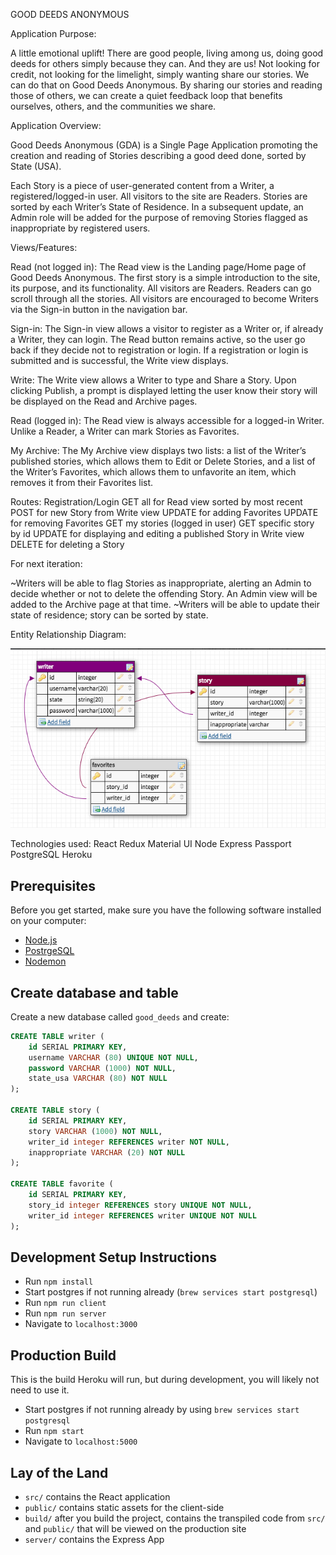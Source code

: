GOOD DEEDS ANONYMOUS

Application Purpose:

A little emotional uplift! There are good people, living among us, doing good deeds for others simply because they can. And they are us! Not looking for credit, not looking for the limelight,  simply wanting share our stories. We can do that on Good Deeds Anonymous. By sharing our stories and reading those of others, we can create a quiet feedback loop that benefits ourselves, others, and the communities we share.

Application Overview:

Good Deeds Anonymous (GDA) is a Single Page Application promoting the creation and reading of Stories describing a good deed done, sorted by State (USA).

Each Story is a piece of user-generated content from a Writer, a registered/logged-in user. All visitors to the site are Readers. Stories are sorted by each Writer’s State of Residence. In a subsequent update, an Admin role will be added for the purpose of removing Stories flagged as inappropriate by registered users.

Views/Features:

Read (not logged in):
The Read view is the Landing page/Home page of Good Deeds Anonymous. The first story is a simple introduction to the site, its purpose, and its functionality. All visitors are Readers. Readers can go scroll through all the stories. All visitors are encouraged to become Writers via the Sign-in button in the navigation bar. 

Sign-in:
The Sign-in view allows a visitor to register as a Writer or, if already a Writer, they can login. The Read button remains active, so the user go back if they decide not to registration or login. If a registration or login is submitted and is successful, the Write view displays.

Write:
The Write view allows a Writer to type and Share a Story. Upon clicking Publish, a prompt is displayed letting the user know their story will be displayed on the Read and Archive pages.

Read (logged in):
The Read view is always accessible for a logged-in Writer. Unlike a Reader, a Writer can mark Stories as Favorites.

My Archive:
The My Archive view displays two lists: a list of the Writer’s published stories, which allows them to Edit or Delete Stories, and a list of the Writer’s Favorites, which allows them to unfavorite an item, which removes it from their Favorites list.

Routes:
Registration/Login
GET all for Read view sorted by most recent
POST for new Story from Write view
UPDATE for adding Favorites
UPDATE for removing Favorites
GET my stories (logged in user)
GET specific story by id
UPDATE for displaying and editing a published Story in Write view
DELETE for deleting a Story

For next iteration:

~Writers will be able to flag Stories as inappropriate, alerting an Admin to decide whether or not to delete the offending Story. An Admin view will be added to the Archive page at that time.
~Writers will be able to update their state of residence; story can be sorted by state.

Entity Relationship Diagram:

![ERD](documentation/images/ERD_GoodDeedsAnonymous.png)

Technologies used:
React
Redux
Material UI
Node
Express
Passport
PostgreSQL
Heroku

## Prerequisites

Before you get started, make sure you have the following software installed on your computer:

- [Node.js](https://nodejs.org/en/)
- [PostrgeSQL](https://www.postgresql.org/)
- [Nodemon](https://nodemon.io/)

## Create database and table

Create a new database called `good_deeds` and create:

```SQL
CREATE TABLE writer (
    id SERIAL PRIMARY KEY,
    username VARCHAR (80) UNIQUE NOT NULL,
    password VARCHAR (1000) NOT NULL,
    state_usa VARCHAR (80) NOT NULL
);

CREATE TABLE story (
	id SERIAL PRIMARY KEY,
	story VARCHAR (1000) NOT NULL,
	writer_id integer REFERENCES writer NOT NULL,
	inappropriate VARCHAR (20) NOT NULL
);

CREATE TABLE favorite (
	id SERIAL PRIMARY KEY,
	story_id integer REFERENCES story UNIQUE NOT NULL,
	writer_id integer REFERENCES writer UNIQUE NOT NULL
);
```

## Development Setup Instructions

* Run `npm install`
* Start postgres if not running already (`brew services start postgresql`)
* Run `npm run client`
* Run `npm run server`
* Navigate to `localhost:3000`

## Production Build

This is the build Heroku will run, but during development, you will likely not need to use it.

* Start postgres if not running already by using `brew services start postgresql`
* Run `npm start`
* Navigate to `localhost:5000`

## Lay of the Land

* `src/` contains the React application
* `public/` contains static assets for the client-side
* `build/` after you build the project, contains the transpiled code from `src/` and `public/` that will be viewed on the production site
* `server/` contains the Express App
